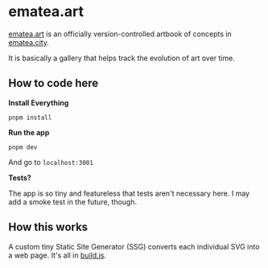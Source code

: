 # ematea.art

[ematea.art](https://ematea.art) is an officially version-controlled artbook of concepts in [ematea.city](https://ematea.city).

It is basically a gallery that helps track the evolution of art over time.

## How to code here

**Install Everything**

```
pnpm install
```

**Run the app**

```
pnpm dev
```

And go to `localhost:3001`

**Tests?**

The app is so tiny and featureless that tests aren't necessary here. I may add a smoke test in the future, though.

## How this works

A custom tiny Static Site Generator (SSG) converts each individual SVG into a web page. It's all in [build.js](./site/build.js).
